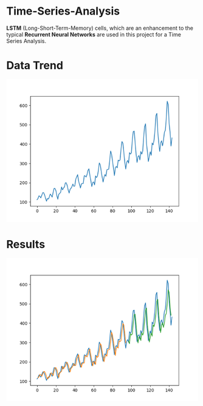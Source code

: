 # Time-Series-Analysis
**LSTM** (Long-Short-Term-Memory) cells, which are an enhancement to the typical **Recurrent Neural Networks** are used in this project for a Time Series Analysis.
# Data Trend
![Alt](/dataset.png "Dataset")
# Results
![Alt](/results.png "Results")
